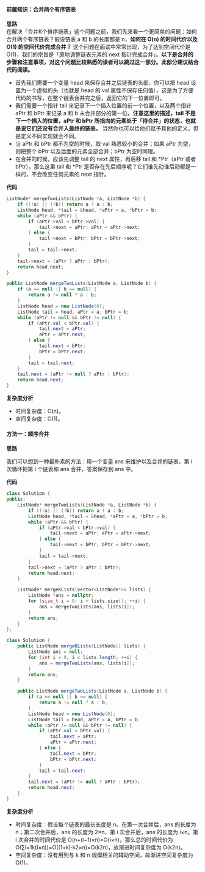 ﻿#### 前置知识：合并两个有序链表

**思路**  
在解决「合并K个排序链表」这个问题之前，我们先来看一个更简单的问题：如何合并两个有序链表？假设链表 a 和 b 的长度都是 n，**如何在 O(n) 的时间代价以及 O(1) 的空间代价完成合并？** 这个问题在面试中常常出现，为了达到空间代价是 O(1)，我们的宗旨是「原地调整链表元素的 next 指针完成合并」。**以下是合并的步骤和注意事项，对这个问题比较熟悉的读者可以跳过这一部分。此部分建议结合代码阅读。**

-   首先我们需要一个变量 head 来保存合并之后链表的头部，你可以把 head 设置为一个虚拟的头（也就是 head 的 val 属性不保存任何值），这是为了方便代码的书写，在整个链表合并完之后，返回它的下一位置即可。
-   我们需要一个指针 tail 来记录下一个插入位置的前一个位置，以及两个指针 aPtr 和 bPtr 来记录 a 和 b 未合并部分的第一位。**注意这里的描述，tail 不是下一个插入的位置，aPtr 和 bPtr 所指向的元素处于「待合并」的状态，也就是说它们还没有合并入最终的链表。** 当然你也可以给他们赋予其他的定义，但是定义不同实现就会不同。
-   当 aPtr 和 bPtr 都不为空的时候，取 val 熟悉较小的合并；如果 aPtr 为空，则把整个 bPtr 以及后面的元素全部合并；bPtr 为空时同理。
-   在合并的时候，应该先调整 tail 的 next 属性，再后移 tail 和 \*Ptr（aPtr 或者 bPtr）。那么这里 tail 和 \*Ptr 是否存在先后顺序呢？它们谁先动谁后动都是一样的，不会改变任何元素的 next 指针。

**代码**

```C++
ListNode* mergeTwoLists(ListNode *a, ListNode *b) {
    if ((!a) || (!b)) return a ? a : b;
    ListNode head, *tail = &head, *aPtr = a, *bPtr = b;
    while (aPtr && bPtr) {
        if (aPtr->val < bPtr->val) {
            tail->next = aPtr; aPtr = aPtr->next;
        } else {
            tail->next = bPtr; bPtr = bPtr->next;
        }
        tail = tail->next;
    }
    tail->next = (aPtr ? aPtr : bPtr);
    return head.next;
}

```

```Java
public ListNode mergeTwoLists(ListNode a, ListNode b) {
    if (a == null || b == null) {
        return a != null ? a : b;
    }
    ListNode head = new ListNode(0);
    ListNode tail = head, aPtr = a, bPtr = b;
    while (aPtr != null && bPtr != null) {
        if (aPtr.val < bPtr.val) {
            tail.next = aPtr;
            aPtr = aPtr.next;
        } else {
            tail.next = bPtr;
            bPtr = bPtr.next;
        }
        tail = tail.next;
    }
    tail.next = (aPtr != null ? aPtr : bPtr);
    return head.next;
}

```

**复杂度分析**

-   时间复杂度：O(n)。
-   空间复杂度：O(1)。

#### [](https://leetcode.cn/problems/merge-k-sorted-lists/solution/he-bing-kge-pai-xu-lian-biao-by-leetcode-solutio-2//#方法一：顺序合并)方法一：顺序合并

**思路**

我们可以想到一种最朴素的方法：用一个变量 ans 来维护以及合并的链表，第 i 次循环把第 i 个链表和 ans 合并，答案保存到 ans 中。

**代码**

```C++
class Solution {
public:
    ListNode* mergeTwoLists(ListNode *a, ListNode *b) {
        if ((!a) || (!b)) return a ? a : b;
        ListNode head, *tail = &head, *aPtr = a, *bPtr = b;
        while (aPtr && bPtr) {
            if (aPtr->val < bPtr->val) {
                tail->next = aPtr; aPtr = aPtr->next;
            } else {
                tail->next = bPtr; bPtr = bPtr->next;
            }
            tail = tail->next;
        }
        tail->next = (aPtr ? aPtr : bPtr);
        return head.next;
    }

    ListNode* mergeKLists(vector<ListNode*>& lists) {
        ListNode *ans = nullptr;
        for (size_t i = 0; i < lists.size(); ++i) {
            ans = mergeTwoLists(ans, lists[i]);
        }
        return ans;
    }
};

```

```Java
class Solution {
    public ListNode mergeKLists(ListNode[] lists) {
        ListNode ans = null;
        for (int i = 0; i < lists.length; ++i) {
            ans = mergeTwoLists(ans, lists[i]);
        }
        return ans;
    }

    public ListNode mergeTwoLists(ListNode a, ListNode b) {
        if (a == null || b == null) {
            return a != null ? a : b;
        }
        ListNode head = new ListNode(0);
        ListNode tail = head, aPtr = a, bPtr = b;
        while (aPtr != null && bPtr != null) {
            if (aPtr.val < bPtr.val) {
                tail.next = aPtr;
                aPtr = aPtr.next;
            } else {
                tail.next = bPtr;
                bPtr = bPtr.next;
            }
            tail = tail.next;
        }
        tail.next = (aPtr != null ? aPtr : bPtr);
        return head.next;
    }
}

```

**复杂度分析**

-   时间复杂度：假设每个链表的最长长度是 n。在第一次合并后，ans 的长度为 n；第二次合并后，ans 的长度为 2×n，第 i 次合并后，ans 的长度为 i×n。第 i 次合并的时间代价是 O(n+(i−1)×n)\=O(i×n)，那么总的时间代价为 O(∑i\=1k(i×n))\=O((1+k)⋅k2×n)\=O(k2n)，故渐进时间复杂度为 O(k2n)。
-   空间复杂度：没有用到与 k 和 n 规模相关的辅助空间，故渐进空间复杂度为 O(1)。
